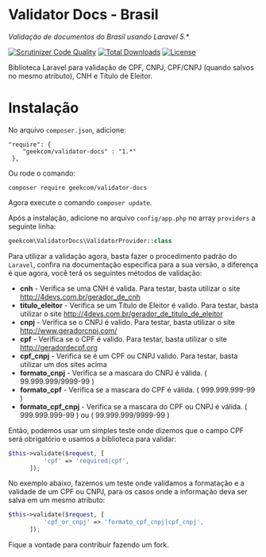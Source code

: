 # Validator Docs - Brasil
_Validação de documentos do Brasil usando Laravel 5.*_

[![Scrutinizer Code Quality](https://scrutinizer-ci.com/g/geekcom/validator-docs/badges/quality-score.png?b=master)](https://scrutinizer-ci.com/g/geekcom/validator-docs/?branch=master)
[![Total Downloads](https://poser.pugx.org/geekcom/validator-docs/downloads)](https://packagist.org/packages/geekcom/validator-docs)
[![License](https://poser.pugx.org/geekcom/validator-docs/license)](https://packagist.org/packages/geekcom/validator-docs)

Biblioteca Laravel para validação de CPF, CNPJ, CPF/CNPJ (quando salvos no mesmo atributo), CNH e Título de Eleitor.

# Instalação

No arquivo `composer.json`, adicione:

```
"require": {
    "geekcom/validator-docs" : "1.*"
 },
```

Ou rode o comando:

```
composer require geekcom/validator-docs
```

Agora execute o comando `composer update`.

Após a instalação, adicione no arquivo `config/app.php` no array `providers` a seguinte linha:

```php
geekcom\ValidatorDocs\ValidatorProvider::class
```

Para utilizar a validação agora, basta fazer o procedimento padrão do `Laravel`, confira na documentação especifica para a sua versão,
a diferença é que agora, você terá os seguintes métodos de validação:

* **cnh** - Verifica se uma CNH é valida. Para testar, basta utilizar o site http://4devs.com.br/gerador_de_cnh
* **titulo_eleitor** - Verifica se um Título de Eleitor é valido. Para testar, basta utilizar o site http://4devs.com.br/gerador_de_titulo_de_eleitor
* **cnpj** - Verifica se o CNPJ é valido. Para testar, basta utilizar o site http://www.geradorcnpj.com/
* **cpf** - Verifica se o CPF é valido. Para testar, basta utilizar o site http://geradordecpf.org
* **cpf_cnpj** - Verifica se é um CPF ou CNPJ valido. Para testar, basta utilizar um dos sites acima
* **formato_cnpj** - Verifica se a mascara do CNPJ é válida. ( 99.999.999/9999-99 )
* **formato_cpf** - Verifica se a mascara do CPF é válida. ( 999.999.999-99 )
* **formato_cpf_cnpj** - Verifica se a mascara do CPF ou CNPJ é válida. ( 999.999.999-99 ) ou ( 99.999.999/9999-99 )


Então, podemos usar um simples teste onde dizemos que o campo CPF será obrigatório e usamos a biblioteca para validar:

```php
$this->validate($request, [
          'cpf' => 'required|cpf',
      ]);
```

No exemplo abaixo, fazemos um teste onde validamos a formatação e a validade de um CPF ou CNPJ, para os casos onde a informação deva ser salva em um mesmo atributo:

```php
$this->validate($request, [
          'cpf_or_cnpj' => 'formato_cpf_cnpj|cpf_cnpj',
      ]);
```

Fique a vontade para contribuir fazendo um fork.
